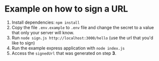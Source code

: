 # Example on how to sign a URL

1. Install dependencies: `npm install`
2. Copy the file `.env.example` to `.env` file and change the secret to a value that only your server will know.
3. Run `node sign.js http://localhost:3000/hello` (use the url that you'd like to sign)
4. Run the example express application with `node index.js` 
5. Access the `signedUrl` that was generated on step **3**.
